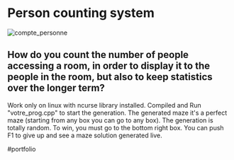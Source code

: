 # Person counting system
![compte_personne](https://github.com/ClueXIII/compte_personne/assets/109299545/816a947b-2781-408a-ac97-d2e729a99721)
## How do you count the number of people accessing a room, in order to display it to the people in the room, but also to keep statistics over the longer term?

Work only on linux with ncurse library installed. Compiled and Run "votre_prog.cpp" to start the generation.
The generated maze it's a perfect maze (starting from any box you can go to any box). The generation is totally random.
To win, you must go to the bottom right box.
You can push F1 to give up and see a maze solution generated live.

#portfolio
